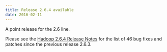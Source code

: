 ```yaml
---
title: Release 2.6.4 available
date: 2016-02-11
---
```

<!---
  Licensed under the Apache License, Version 2.0 (the "License");
  you may not use this file except in compliance with the License.
  You may obtain a copy of the License at

   http://www.apache.org/licenses/LICENSE-2.0

  Unless required by applicable law or agreed to in writing, software
  distributed under the License is distributed on an "AS IS" BASIS,
  WITHOUT WARRANTIES OR CONDITIONS OF ANY KIND, either express or implied.
  See the License for the specific language governing permissions and
  limitations under the License. See accompanying LICENSE file.
-->

A point release for the 2.6 line.

Please see the [Hadoop 2.6.4 Release
Notes](https://hadoop.apache.org/docs/r2.6.4/hadoop-project-dist/hadoop-common/releasenotes.html)
for the list of 46 bug fixes and patches since the previous release
2.6.3.

